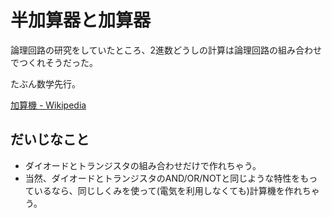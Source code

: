 # 半加算器と加算器

論理回路の研究をしていたところ、2進数どうしの計算は論理回路の組み合わせでつくれそうだった。

たぶん数学先行。

[加算機 - Wikipedia](http://ja.wikipedia.org/wiki/%E5%8A%A0%E7%AE%97%E5%99%A8)

## だいじなこと

 - ダイオードとトランジスタの組み合わせだけで作れちゃう。
 - 当然、ダイオードとトランジスタのAND/OR/NOTと同じような特性をもっているなら、同じしくみを使って(電気を利用しなくても)計算機を作れちゃう。
